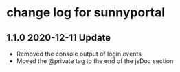 # change log for sunnyportal

## 1.1.0 2020-12-11 Update

- Removed the console output of login events
- Moved the @private tag to the end of the jsDoc section
